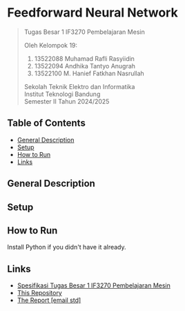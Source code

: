 # Feedforward Neural Network

> Tugas Besar 1 IF3270 Pembelajaran Mesin
>
> Oleh Kelompok 19:<br>
> 1. 13522088 Muhamad Rafli Rasyiidin<br>
> 2. 13522094 Andhika Tantyo Anugrah<br>
> 3. 13522100 M. Hanief Fatkhan Nasrullah<br>
>
> Sekolah Teknik Elektro dan Informatika<br>
> Institut Teknologi Bandung<br>
> Semester II Tahun 2024/2025

## Table of Contents
* [General Description](#general-description)
* [Setup](#setup)
* [How to Run](#how-to-run)
* [Links](#links)

## General Description


## Setup


## How to Run
Install Python if you didn't have it already.

## Links
- [Spesifikasi Tugas Besar 1 IF3270 Pembelajaran Mesin](https://docs.google.com/document/d/1ygwQ-vVzynPJG2KwMVpqhCozwrB-zVfjU_hvdhoE2mg/edit?usp=sharing)
- [This Repository](https://github.com/CrystalNoob/Tubes1_ML)
- [The Report [email std]](https://docs.google.com/document/d/1uu9mMkxsSwWYNphCYAbRZ_K76yEjRyB48mtyJZTAYXE/edit?usp=sharing)
